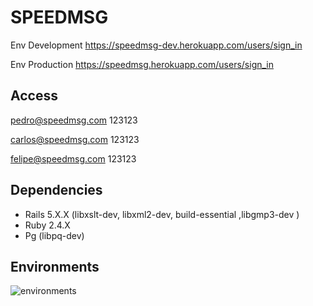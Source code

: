 # SPEEDMSG

Env Development 
https://speedmsg-dev.herokuapp.com/users/sign_in

Env Production
https://speedmsg.herokuapp.com/users/sign_in

## Access

pedro@speedmsg.com
123123

carlos@speedmsg.com
123123

felipe@speedmsg.com
123123

## Dependencies

- Rails 5.X.X (libxslt-dev, libxml2-dev, build-essential ,libgmp3-dev )
- Ruby 2.4.X
- Pg (libpq-dev)

## Environments

![environments](https://user-images.githubusercontent.com/5174946/34116112-4ff3f6de-e3f6-11e7-901c-0a8e4fbbc9b9.png)

